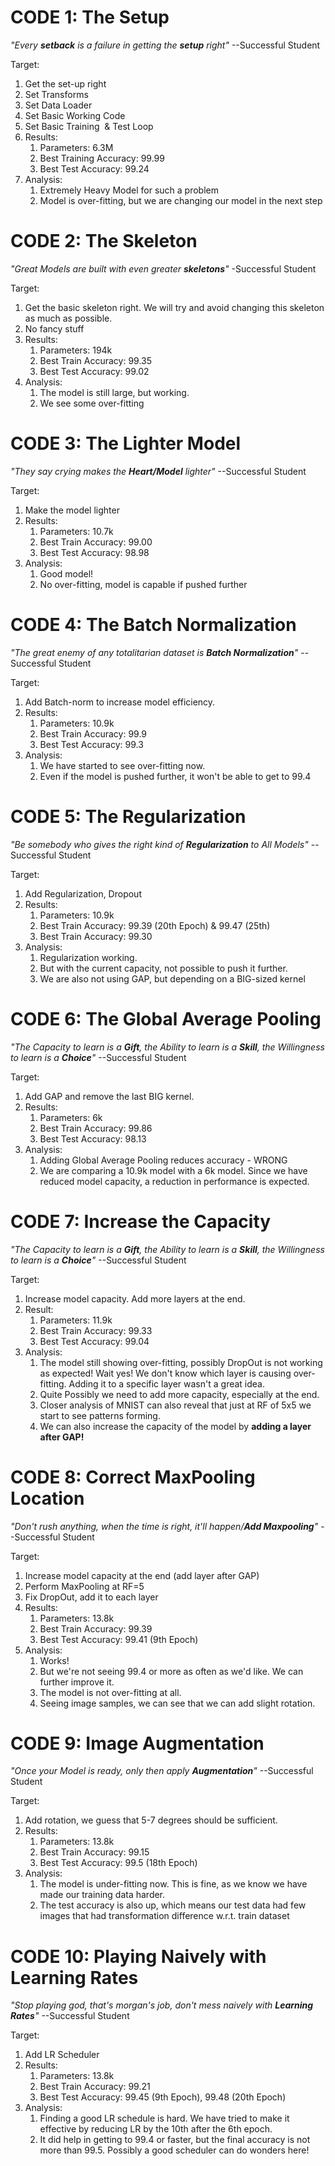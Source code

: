 # CODE 1: The Setup

_"Every **setback** is a failure in getting the **setup** right"_   --Successful Student

Target:

1. Get the set-up right
2. Set Transforms
3. Set Data Loader
4. Set Basic Working Code
5. Set Basic Training  & Test Loop
6. Results:
    1. Parameters: 6.3M
    2. Best Training Accuracy: 99.99
    3. Best Test Accuracy: 99.24
7. Analysis:
    1. Extremely Heavy Model for such a problem
    2. Model is over-fitting, but we are changing our model in the next step

# CODE 2: The Skeleton

_"Great Models are built with even greater **skeletons**"_  -Successful Student

Target:

1. Get the basic skeleton right. We will try and avoid changing this skeleton as much as possible. 
2. No fancy stuff
3. Results:
    1. Parameters: 194k
    2. Best Train Accuracy: 99.35
    3. Best Test Accuracy: 99.02
4. Analysis:
    1. The model is still large, but working. 
    2. We see some over-fitting

# CODE 3: The Lighter Model

_"They say crying makes the **Heart/Model** lighter"_   --Successful Student

Target:

1. Make the model lighter
2. Results:
    1. Parameters: 10.7k
    2. Best Train Accuracy: 99.00
    3. Best Test Accuracy: 98.98
3. Analysis:
    1. Good model!
    2. No over-fitting, model is capable if pushed further

# CODE 4: The Batch Normalization

_"The great enemy of any totalitarian dataset is **Batch Normalization**"_  --Successful Student

Target:

1. Add Batch-norm to increase model efficiency.
2. Results:
    1. Parameters: 10.9k
    2. Best Train Accuracy: 99.9
    3. Best Test Accuracy: 99.3
3. Analysis:
    1. We have started to see over-fitting now.
    2. Even if the model is pushed further, it won't be able to get to 99.4

# CODE 5: The Regularization

_"Be somebody who gives the right kind of **Regularization** to All Models"_ --Successful Student

Target:

1. Add Regularization, Dropout
2. Results:
    1. Parameters: 10.9k
    2. Best Train Accuracy: 99.39 (20th Epoch) & 99.47 (25th)
    3. Best Train Accuracy: 99.30
3. Analysis:
    1. Regularization working.
    2. But with the current capacity, not possible to push it further.
    3. We are also not using GAP, but depending on a BIG-sized kernel

# CODE 6: The Global Average Pooling

_"The Capacity to learn is a **Gift**, the Ability to learn is a **Skill**, the Willingness to learn is a **Choice**"_    --Successful Student

Target:

1. Add GAP and remove the last BIG kernel.
2. Results:
    1. Parameters: 6k
    2. Best Train Accuracy: 99.86
    3. Best Test Accuracy: 98.13
3. Analysis:
    1. Adding Global Average Pooling reduces accuracy - WRONG
    2. We are comparing a 10.9k model with a 6k model. Since we have reduced model capacity, a reduction in performance is expected.

# CODE 7: Increase the Capacity

_"The Capacity to learn is a **Gift**, the Ability to learn is a **Skill**, the Willingness to learn is a **Choice**"_    --Successful Student

Target:

1. Increase model capacity. Add more layers at the end.
2. Result:
    1. Parameters: 11.9k
    2. Best Train Accuracy: 99.33
    3. Best Test Accuracy: 99.04
3. Analysis:
    1. The model still showing over-fitting, possibly DropOut is not working as expected! Wait yes! We don't know which layer is causing over-fitting. Adding it to a specific layer wasn't a great idea.
    2. Quite Possibly we need to add more capacity, especially at the end.
    3. Closer analysis of MNIST can also reveal that just at RF of 5x5 we start to see patterns forming.
    4. We can also increase the capacity of the model by **adding a layer after GAP!**

# CODE 8: Correct MaxPooling Location

_"Don't rush anything, when the time is right, it'll happen/**Add Maxpooling**"_  --Successful Student

Target:

1. Increase model capacity at the end (add layer after GAP)
2. Perform MaxPooling at RF=5
3. Fix DropOut, add it to each layer
4. Results:
    1. Parameters: 13.8k
    2. Best Train Accuracy: 99.39
    3. Best Test Accuracy: 99.41 (9th Epoch)
5. Analysis:
    1. Works!
    2. But we're not seeing 99.4 or more as often as we'd like. We can further improve it.
    3. The model is not over-fitting at all.
    4. Seeing image samples, we can see that we can add slight rotation.

# CODE 9: Image Augmentation

_"Once your Model is ready, only then apply **Augmentation**"_ --Successful Student

Target:

1. Add rotation, we guess that 5-7 degrees should be sufficient.
2. Results:
    1. Parameters: 13.8k
    2. Best Train Accuracy: 99.15
    3. Best Test Accuracy: 99.5 (18th Epoch)
3. Analysis:
    1. The model is under-fitting now. This is fine, as we know we have made our training data harder.
    2. The test accuracy is also up, which means our test data had few images that had transformation difference w.r.t. train dataset

# CODE 10: Playing Naively with Learning Rates

_"Stop playing god, that's morgan's job, don't mess naively with **Learning Rates**"_   --Successful Student

Target:

1. Add LR Scheduler
2. Results:
    1. Parameters: 13.8k
    2. Best Train Accuracy: 99.21
    3. Best Test Accuracy: 99.45 (9th Epoch), 99.48 (20th Epoch)
3. Analysis:
    1. Finding a good LR schedule is hard. We have tried to make it effective by reducing LR by the 10th after the 6th epoch.
    2. It did help in getting to 99.4 or faster, but the final accuracy is not more than 99.5. Possibly a good scheduler can do wonders here!
